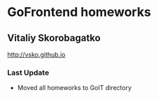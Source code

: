 # GoFrontend homeworks
## Vitaliy Skorobagatko
http://vsko.github.io

### Last Update
- Moved all homeworks to GoIT directory
